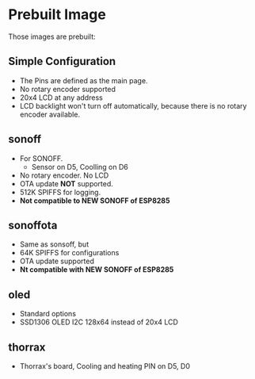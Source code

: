 # Prebuilt Image

Those images are prebuilt:
## Simple Configuration
 * The Pins are defined as the main page.
 * No rotary encoder supported
 * 20x4 LCD at any address
 * LCD backlight won't turn off automatically, because there is no rotary encoder available.

## sonoff
* For SONOFF.
    * Sensor on D5, Coolling on D6 
 * No rotary encoder. No LCD
 * OTA update **NOT** supported.
 * 512K SPIFFS for logging.
 * **Not compatible to NEW SONOFF of ESP8285**

## sonoffota
* Same as sonsoff, but
 * 64K SPIFFS for configurations
 * OTA update supported
 * **Nt compatible with NEW SONOFF of ESP8285**


## oled
* Standard options
* SSD1306 OLED I2C 128x64 instead of 20x4 LCD

## thorrax
* Thorrax's board, Cooling and heating PIN on D5, D0